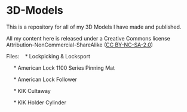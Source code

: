 # 3D-Models
This is a repository for all of my 3D Models I have made and published.

All my content here is released under a Creative Commons license Attribution-NonCommercial-ShareAlike ([CC BY-NC-SA-2.0](https://creativecommons.org/licenses/by-nc-sa/2.0/))

Files:
&nbsp;&nbsp;&nbsp;* Lockpicking & Locksport

&nbsp;&nbsp;&nbsp;&nbsp; * American Lock 1100 Series Pinning Mat

&nbsp;&nbsp;&nbsp;&nbsp; * American Lock Follower

&nbsp;&nbsp;&nbsp;&nbsp; * KIK Cultaway

&nbsp;&nbsp;&nbsp;&nbsp; * KIK Holder Cylinder

